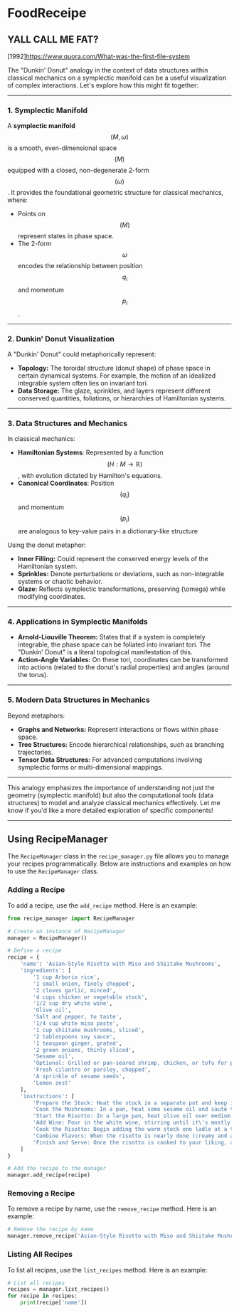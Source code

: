 # FoodReceipe

## YALL CALL ME FAT?

[1992]<https://www.quora.com/What-was-the-first-file-system>


The "Dunkin' Donut" analogy in the context of data structures within classical mechanics on a symplectic manifold can be a useful visualization of complex interactions. Let's explore how this might fit together:

---

### 1. **Symplectic Manifold**  
A **symplectic manifold** $$(M, \omega)$$ is a smooth, even-dimensional space $$(M)$$ equipped with a closed, non-degenerate 2-form $$(\omega)$$. It provides the foundational geometric structure for classical mechanics, where:
- Points on $$(M)$$ represent states in phase space.
- The 2-form $$\omega$$ encodes the relationship between position $$q_i$$ and momentum $$p_i$$.

---

### 2. **Dunkin' Donut Visualization**  
A "Dunkin' Donut" could metaphorically represent:

- **Topology:** The toroidal structure (donut shape) of phase space in certain dynamical systems. For example, the motion of an idealized integrable system often lies on invariant tori.
- **Data Storage:** The glaze, sprinkles, and layers represent different conserved quantities, foliations, or hierarchies of Hamiltonian systems.

---

### 3. **Data Structures and Mechanics**  
In classical mechanics:

- **Hamiltonian Systems**: Represented by a function $$(H: M \to \mathbb{R})$$, with evolution dictated by Hamilton's equations.
- **Canonical Coordinates**: Position $$(q_i)$$ and momentum $$(p_i)$$ are analogous to key-value pairs in a dictionary-like structure

Using the donut metaphor:
- **Inner Filling:** Could represent the conserved energy levels of the Hamiltonian system.
- **Sprinkles:** Denote perturbations or deviations, such as non-integrable systems or chaotic behavior.
- **Glaze:** Reflects symplectic transformations, preserving \(\omega\) while modifying coordinates.

---

### 4. **Applications in Symplectic Manifolds**  
- **Arnold-Liouville Theorem:** States that if a system is completely integrable, the phase space can be foliated into invariant tori. The "Dunkin' Donut" is a literal topological manifestation of this.
- **Action-Angle Variables:** On these tori, coordinates can be transformed into actions (related to the donut's radial properties) and angles (around the torus).

---

### 5. **Modern Data Structures in Mechanics**  
Beyond metaphors:
- **Graphs and Networks:** Represent interactions or flows within phase space.
- **Tree Structures:** Encode hierarchical relationships, such as branching trajectories.
- **Tensor Data Structures:** For advanced computations involving symplectic forms or multi-dimensional mappings.

---

This analogy emphasizes the importance of understanding not just the geometry (symplectic manifold) but also the computational tools (data structures) to model and analyze classical mechanics effectively. Let me know if you'd like a more detailed exploration of specific components!

---

## Using RecipeManager

The `RecipeManager` class in the `recipe_manager.py` file allows you to manage your recipes programmatically. Below are instructions and examples on how to use the `RecipeManager` class.

### Adding a Recipe

To add a recipe, use the `add_recipe` method. Here is an example:

```python
from recipe_manager import RecipeManager

# Create an instance of RecipeManager
manager = RecipeManager()

# Define a recipe
recipe = {
    'name': 'Asian-Style Risotto with Miso and Shiitake Mushrooms',
    'ingredients': [
        '1 cup Arborio rice',
        '1 small onion, finely chopped',
        '2 cloves garlic, minced',
        '4 cups chicken or vegetable stock',
        '1/2 cup dry white wine',
        'Olive oil',
        'Salt and pepper, to taste',
        '1/4 cup white miso paste',
        '1 cup shiitake mushrooms, sliced',
        '2 tablespoons soy sauce',
        '1 teaspoon ginger, grated',
        '2 green onions, thinly sliced',
        'Sesame oil',
        'Optional: Grilled or pan-seared shrimp, chicken, or tofu for protein',
        'Fresh cilantro or parsley, chopped',
        'A sprinkle of sesame seeds',
        'Lemon zest'
    ],
    'instructions': [
        'Prepare the Stock: Heat the stock in a separate pot and keep it warm. Dissolve the miso paste in a portion of the warm stock, setting it aside.',
        'Cook the Mushrooms: In a pan, heat some sesame oil and sauté the shiitake mushrooms with a bit of soy sauce until they are tender. Set aside.',
        'Start the Risotto: In a large pan, heat olive oil over medium heat. Add the onion and garlic, cooking until translucent. Add the Arborio rice, stirring to coat with the oil and lightly toast the grains.',
        'Add Wine: Pour in the white wine, stirring until it\'s mostly absorbed.',
        'Cook the Risotto: Begin adding the warm stock one ladle at a time, stirring frequently. Wait until the liquid is mostly absorbed before adding more. Halfway through, start adding the miso-infused stock.',
        'Combine Flavors: When the risotto is nearly done (creamy and al dente), stir in the sautéed shiitake mushrooms, grated ginger, and a bit more soy sauce. Add the protein of your choice if desired.',
        'Finish and Serve: Once the risotto is cooked to your liking, adjust the seasoning with salt and pepper. Serve in bowls, garnishing with green onions, fresh herbs, a sprinkle of sesame seeds, and a zest of lemon.'
    ]
}

# Add the recipe to the manager
manager.add_recipe(recipe)
```

### Removing a Recipe

To remove a recipe by name, use the `remove_recipe` method. Here is an example:

```python
# Remove the recipe by name
manager.remove_recipe('Asian-Style Risotto with Miso and Shiitake Mushrooms')
```

### Listing All Recipes

To list all recipes, use the `list_recipes` method. Here is an example:

```python
# List all recipes
recipes = manager.list_recipes()
for recipe in recipes:
    print(recipe['name'])
```

